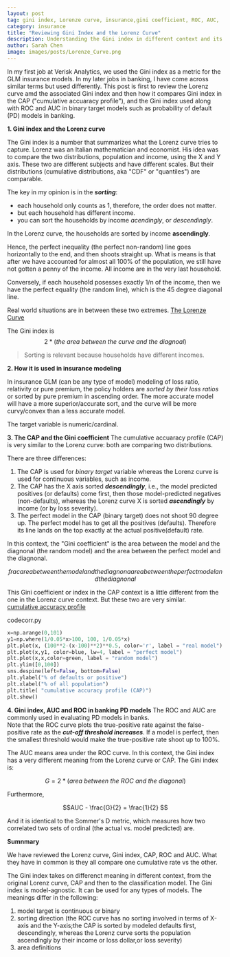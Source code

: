 ```yaml
---
layout: post
tag: gini index, Lorenze curve, insurance,gini coefficient, ROC, AUC,  banks, PD model
category: insurance
title: "Reviewing Gini Index and the Lorenz Curve"
description: Understanding the Gini index in different context and its connections to other metrics
author: Sarah Chen
image: images/posts/Lorenze_Curve.png
---
```

In my first job at Verisk Analytics, we used the Gini index as a metric for the GLM insurance models.  In my later jobs in banking, I have come across similar terms but used differently.  This post is first to review the Lorenz curve amd the associated Gini index and then how it compares Gini index in the CAP ("cumulative accuaracy profile"), and the Gini index used along with ROC and AUC in binary target models such as probability of default (PD) models in banking. 

**1. Gini index and the Lorenz curve**

The Gini index is a number that summarizes what the Lorenz curve tries to capture.  Lorenz was an Italian mathematician and economist.  His idea was to compare the two distributions, population and income, using the X and Y axis.  These two are different subjects and have different scales.  But their distributions (cumulative distributions, aka "CDF" or "quantiles") are comparable.  

The key in my opinion is in the ***sorting***: 
- each household only counts as 1, therefore, the order does not matter. 
- but each household has different income.
- you can sort the households by income *acendingly*, or *descendingly*. 

In the Lorenz curve, the households are sorted by income **ascendingly**.  

Hence, the perfect inequality (the perfect non-random) line goes horizontally to the end, and then shoots straight up.  What is means is that after we have accounted for almost all 100% of the population, we still have not gotten a penny of the income. All income are in the very last household. 

Conversely, if each household posesses exactly 1/n of the income, then we have the perfect equality (the random line), which is the 45 degree diagonal line. 

Real world situations are in between these two extremes. 
[The Lorenze Curve]("/images/posts/Lorenze_Curve.png")

The Gini index is $$2*(the\:area\:between\:the\:curve\:and\:the\:diagnoal)$$

> Sorting is relevant because households have different incomes. 

**2. How it is used in insurance modeling**

In insurance GLM (can be any type of model) modeling of loss ratio, relativity or pure premium, the policy holders are *sorted by their loss ratios* or sorted by pure premium in ascending order. The more accurate model will have a more superior/accurate sort, and the curve will be more curvy/convex than a less accurate model.  

The target variable is numeric/cardinal. 

**3. The CAP and the Gini coefficient**
The cumulative accuaracy profile (CAP) is very similar to the Lorenz curve: both are comparing two distributions.  

There are three differences:
1. The CAP is used for *binary target* variable whereas the Lorenz curve is used for continuous variables, such as income. 
2. The CAP has the X axis sorted ***descendingly***, i.e., the model predicted positives (or defaults) come first, then those model-predicted negatives (non-defaults), whereas the Lorenz curve X is sorted ***ascendingly*** by income (or by loss severity).  
3. The perfect model in the CAP (binary target) does not shoot 90 degree up.  The perfect model has to get all the positives (defaults).  Therefore its line lands on the top exactly at the actual positive(default) rate. 

In this context, the "Gini coefficient" is the area between the model and the diagnonal (the random model) and the area between the perfect model and the diagnonal. 

$$frac{area between the model and the diagnona}{area between the perfect model and the diagnonal}$$

This Gini coefficient or index in the CAP context is a little different from the one in the Lorenz curve context.  But these two are very similar.   
[cumulative accuracy profile]("/images/posts/Gini_coefficient.png")
<div class="code-head"><span>code</span>corr.py</div> 

```python
x=np.arange(0,101)
y1=np.where(1/0.05*x>100, 100, 1/0.05*x)
plt.plot(x, (100**2-(x-100)**2)**0.5, color='r', label = "real model")
plt.plot(x,y1, color=blue, lw=4, label = "perfect model")
plt.plot(x,x,color=green, label = "random model")
plt.ylim([0,100])
sns.despine(left=False, bottom=False)
plt.ylabel("% of defaults or positive")
plt.xlabel("% of all population")
plt.title( "cumulative accuracy profile (CAP)")
plt.show()
```

**4. Gini index, AUC and ROC in banking PD models**
The ROC and AUC are commonly used in evaluating PD models in banks.   
Note that the ROC curve plots the true-positive rate against the false-positive rate as the ***cut-off threshold increases***.  If a model is perfect, then the smallest threshold would make the true-positive rate shoot up to 100%. 

The AUC means area under the ROC curve.  In this context, the Gini index has a very different meaning from the Lorenz curve or CAP.  The Gini index is:

$$G = 2*(area\:between\:the\:ROC\:and\:the\:diagonal)$$

Furthermore, 

$$AUC - \frac{G}{2} = \frac{1}{2}  $$

And it is identical to the Sommer's D metric, which measures how two correlated two sets of ordinal (the actual vs. model predicted) are. 

**Sumnmary**

We have reviewed the Lorenz curve, Gini index, CAP, ROC and AUC.   What they have in common is they all compare one cumulative rate vs the other.  

The Gini index takes on differenct meaning in different context, from the original Lorenz curve, CAP and then to the classification model. The Gini index is model-agnostic.  It can be used for any types of models. 
The meanings differ in the following:
1. model target is continuous or binary
2. sorting direction (the ROC curve has no sorting involved in terms of X-axis and the Y-axis;the CAP is sorted by modeled defaults first, descendingly, whereas the Lorenz curve sorts the population ascendingly by their income or loss dollar,or loss severity)
3. area definitions



